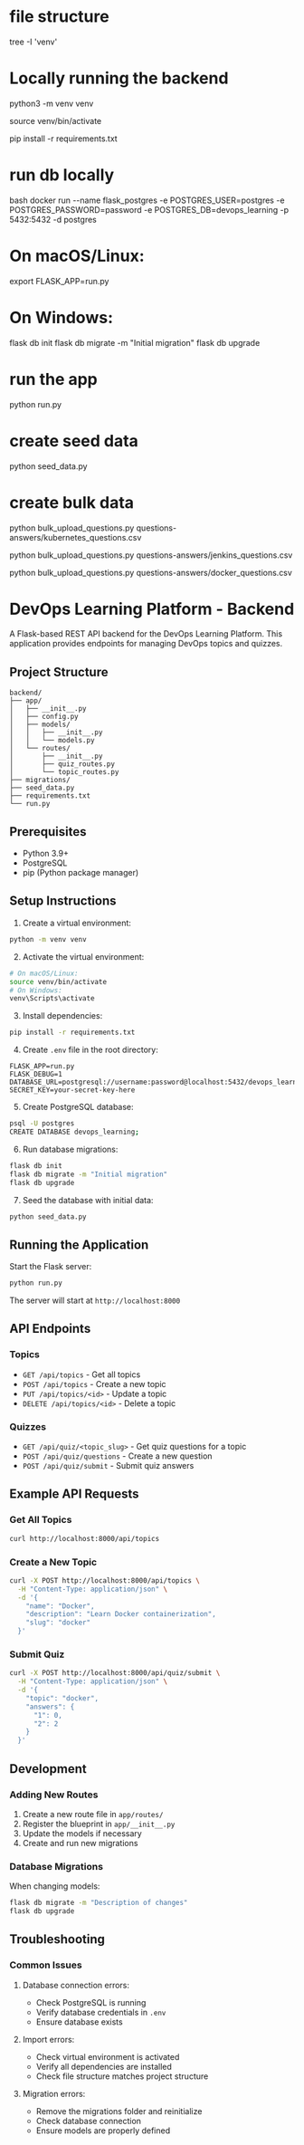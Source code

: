 # file structure
tree -I 'venv'

# Locally running the backend 

python3 -m venv venv 

source venv/bin/activate

pip install -r requirements.txt

# run db locally 
bash 
docker run --name flask_postgres -e POSTGRES_USER=postgres -e POSTGRES_PASSWORD=password -e POSTGRES_DB=devops_learning -p 5432:5432 -d postgres

# On macOS/Linux:
export FLASK_APP=run.py
# On Windows:
<!-- set FLASK_APP=run.py -->

flask db init
flask db migrate -m "Initial migration"
flask db upgrade

# run the app
python run.py

# create seed data
python seed_data.py

# create bulk data 
python bulk_upload_questions.py questions-answers/kubernetes_questions.csv 

python bulk_upload_questions.py questions-answers/jenkins_questions.csv

python bulk_upload_questions.py questions-answers/docker_questions.csv



# DevOps Learning Platform - Backend

A Flask-based REST API backend for the DevOps Learning Platform. This application provides endpoints for managing DevOps topics and quizzes.

## Project Structure
```
backend/
├── app/
│   ├── __init__.py
│   ├── config.py
│   ├── models/
│   │   ├── __init__.py
│   │   └── models.py
│   └── routes/
│       ├── __init__.py
│       ├── quiz_routes.py
│       └── topic_routes.py
├── migrations/
├── seed_data.py
├── requirements.txt
└── run.py
```

## Prerequisites
- Python 3.9+
- PostgreSQL
- pip (Python package manager)

## Setup Instructions

1. Create a virtual environment:
```bash
python -m venv venv
```

2. Activate the virtual environment:
```bash
# On macOS/Linux:
source venv/bin/activate
# On Windows:
venv\Scripts\activate
```

3. Install dependencies:
```bash
pip install -r requirements.txt
```

4. Create `.env` file in the root directory:
```env
FLASK_APP=run.py
FLASK_DEBUG=1
DATABASE_URL=postgresql://username:password@localhost:5432/devops_learning
SECRET_KEY=your-secret-key-here
```

5. Create PostgreSQL database:
```bash
psql -U postgres
CREATE DATABASE devops_learning;
```

6. Run database migrations:
```bash
flask db init
flask db migrate -m "Initial migration"
flask db upgrade
```

7. Seed the database with initial data:
```bash
python seed_data.py
```

## Running the Application

Start the Flask server:
```bash
python run.py
```

The server will start at `http://localhost:8000`

## API Endpoints

### Topics
- `GET /api/topics` - Get all topics
- `POST /api/topics` - Create a new topic
- `PUT /api/topics/<id>` - Update a topic
- `DELETE /api/topics/<id>` - Delete a topic

### Quizzes
- `GET /api/quiz/<topic_slug>` - Get quiz questions for a topic
- `POST /api/quiz/questions` - Create a new question
- `POST /api/quiz/submit` - Submit quiz answers

## Example API Requests

### Get All Topics
```bash
curl http://localhost:8000/api/topics
```

### Create a New Topic
```bash
curl -X POST http://localhost:8000/api/topics \
  -H "Content-Type: application/json" \
  -d '{
    "name": "Docker",
    "description": "Learn Docker containerization",
    "slug": "docker"
  }'
```

### Submit Quiz
```bash
curl -X POST http://localhost:8000/api/quiz/submit \
  -H "Content-Type: application/json" \
  -d '{
    "topic": "docker",
    "answers": {
      "1": 0,
      "2": 2
    }
  }'
```

## Development

### Adding New Routes
1. Create a new route file in `app/routes/`
2. Register the blueprint in `app/__init__.py`
3. Update the models if necessary
4. Create and run new migrations

### Database Migrations
When changing models:
```bash
flask db migrate -m "Description of changes"
flask db upgrade
```

## Troubleshooting

### Common Issues
1. Database connection errors:
   - Check PostgreSQL is running
   - Verify database credentials in `.env`
   - Ensure database exists

2. Import errors:
   - Check virtual environment is activated
   - Verify all dependencies are installed
   - Check file structure matches project structure

3. Migration errors:
   - Remove the migrations folder and reinitialize
   - Check database connection
   - Ensure models are properly defined